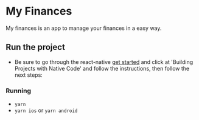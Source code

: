 # My Finances

My finances is an app to manage your finances in a easy way.


## Run the project

* Be sure to go through the react-native [get started](https://facebook.github.io/react-native/docs/getting-started) and click at 'Building Projects with Native Code' and follow the instructions, then follow the next steps:

### Running
* `yarn`
* `yarn ios` or `yarn android`
